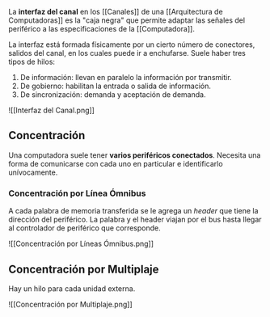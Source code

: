 La **interfaz del canal** en los [[Canales]] de una [[Arquitectura de Computadoras]] es la "caja negra" que permite adaptar las señales del periférico a las especificaciones de la [[Computadora]].

La interfaz está formada físicamente por un cierto número de conectores, salidos del canal, en los cuales puede ir a enchufarse. Suele haber tres tipos de hilos:

1. De información: llevan en paralelo la información por transmitir.
2. De gobierno: habilitan la entrada o salida de información.
3. De sincronización: demanda y aceptación de demanda.

![[Interfaz del Canal.png]]

## Concentración

Una computadora suele tener **varios periféricos conectados**. Necesita una forma de comunicarse con cada uno en particular e identificarlo unívocamente.

### Concentración por Línea Ómnibus

A cada palabra de memoria transferida se le agrega un _header_ que tiene la dirección del periférico. La palabra y el header viajan por el bus hasta llegar al controlador de periférico que corresponde.

![[Concentración por Líneas Ómnibus.png]]

## Concentración por Multiplaje

Hay un hilo para cada unidad externa.

![[Concentración por Multiplaje.png]]
